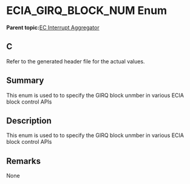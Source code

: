 # ECIA\_GIRQ\_BLOCK\_NUM Enum

**Parent topic:**[EC Interrupt Aggregator](GUID-1ADFDDF8-20D5-420E-8D3E-6587E5F9A215.md)

## C

Refer to the generated header file for the actual values.

## Summary

This enum is used to to specify the GIRQ block unmber in various ECIA block control APIs

## Description

This enum is used to to specify the GIRQ block unmber in various ECIA block control APIs

## Remarks

None

